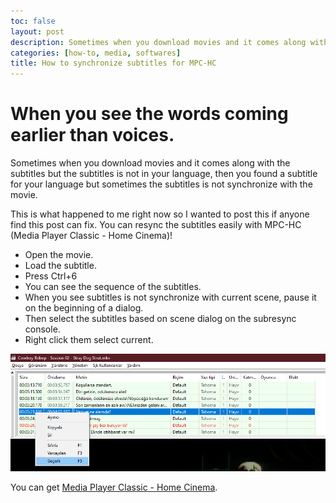 ```yaml
---
toc: false
layout: post
description: Sometimes when you download movies and it comes along with the subtitles but the subtitles is not in your language, then you found a subtitle for your language but sometimes the subtitles is not synchronize with the movie.
categories: [how-to, media, softwares]
title: How to synchronize subtitles for MPC-HC
---
```

# When you see the words coming earlier than voices.

Sometimes when you download movies and it comes along with the subtitles but the subtitles is not in your language, then you found a subtitle for your language but sometimes the subtitles is not synchronize with the movie.

This is what happened to me right now so I wanted to post this if anyone find this post can fix. You can resync the subtitles easily with MPC-HC (Media Player Classic - Home Cinema)!

- Open the movie.
- Load the subtitle.
- Press Ctrl+6
- You can see the sequence of the subtitles.
- When you see subtitles is not synchronize with current scene, pause it on the beginning of a dialog.
- Then select the subtitles based on scene dialog on the subresync console.
- Right click them select current.

![This is how it looks](/images/mpc-hc-resync.png "The red subtitles indicate where I am right now but the subtitle that I highleted is actually what I hear.")

You can get [Media Player Classic - Home Cinema](https://mpc-hc.org/).